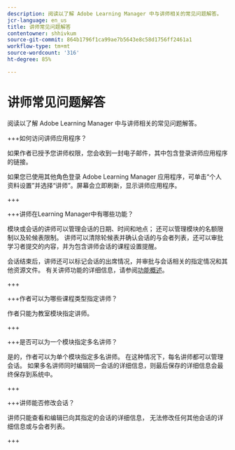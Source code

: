 ```yaml
---
description: 阅读以了解 Adobe Learning Manager 中与讲师相关的常见问题解答。
jcr-language: en_us
title: 讲师常见问题解答
contentowner: shhivkum
source-git-commit: 864b1796f1ca99ae7b5643e8c58d1756ff2461a1
workflow-type: tm+mt
source-wordcount: '316'
ht-degree: 85%

---
```




# 讲师常见问题解答

阅读以了解 Adobe Learning Manager 中与讲师相关的常见问题解答。

+++如何访问讲师应用程序？

如果作者已授予您讲师权限，您会收到一封电子邮件，其中包含登录讲师应用程序的链接。

如果您已使用其他角色登录 Adobe Learning Manager 应用程序，可单击“个人资料设置”并选择“讲师”。屏幕会立即刷新，显示讲师应用程序。

+++

+++讲师在Learning Manager中有哪些功能？

模块或会话的讲师可以管理会话的日期、时间和地点； 还可以管理模块的名额限制以及轮候表限制。 讲师可以清除轮候表并确认会话的与会者列表，还可以审批学习者提交的内容，并为包含讲师会话的课程设置提醒。

会话结束后，讲师还可以标记会话的出席情况，并审批与会话相关的指定情况和其他资源文件。 有关讲师功能的详细信息，请参阅[功能概述](feature-summary/modules.md)。

+++

+++作者可以为哪些课程类型指定讲师？

作者只能为教室模块指定讲师。

+++

+++是否可以为一个模块指定多名讲师？

是的，作者可以为单个模块指定多名讲师。 在这种情况下，每名讲师都可以管理会话。 如果多名讲师同时编辑同一会话的详细信息，则最后保存的详细信息会最终保存到系统中。

+++

+++讲师能否修改会话？

讲师只能查看和编辑已向其指定的会话的详细信息， 无法修改任何其他会话的详细信息或与会者列表。

+++

